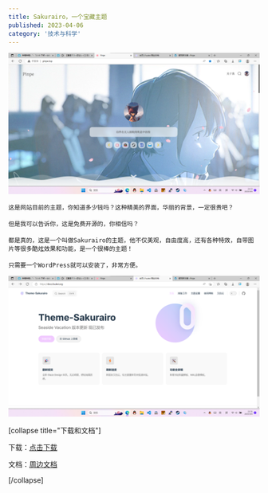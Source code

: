 ```yaml
---
title: Sakurairo，一个宝藏主题
published: 2023-04-06
category: '技术与科学'
---
```


![](images/屏幕截图-2023-04-06-213332.png)

    这是网站目前的主题，你知道多少钱吗？这种精美的界面，华丽的背景，一定很贵吧？

    但是我可以告诉你，这是免费开源的，你相信吗？

    都是真的，这是一个叫做Sakurairo的主题，他不仅美观，自由度高，还有各种特效，自带图片等很多酷炫效果和功能，是一个很棒的主题！

    只需要一个WordPress就可以安装了，非常方便。

![](images/屏幕截图-2023-04-06-213130.png)

[collapse title="下载和文档"]

下载：[点击下载](https://gitee.com/mirai-mamori/Sakurairo)

文档：[周边文档](https://docs.fuukei.org/)

[/collapse]
